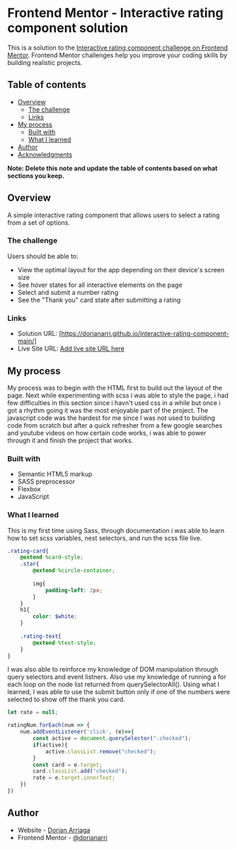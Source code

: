 # Frontend Mentor - Interactive rating component solution

This is a solution to the [Interactive rating component challenge on Frontend Mentor](https://www.frontendmentor.io/challenges/interactive-rating-component-koxpeBUmI). Frontend Mentor challenges help you improve your coding skills by building realistic projects. 

## Table of contents

- [Overview](#overview)
  - [The challenge](#the-challenge)
  - [Links](#links)
- [My process](#my-process)
  - [Built with](#built-with)
  - [What I learned](#what-i-learned)
- [Author](#author)
- [Acknowledgments](#acknowledgments)

**Note: Delete this note and update the table of contents based on what sections you keep.**

## Overview

A simple interactive rating component that allows users to select a rating from a set of options.

### The challenge

Users should be able to:

- View the optimal layout for the app depending on their device's screen size
- See hover states for all interactive elements on the page
- Select and submit a number rating
- See the "Thank you" card state after submitting a rating


### Links

- Solution URL: [https://dorianarri.github.io/interactive-rating-component-main/]
- Live Site URL: [Add live site URL here](https://your-live-site-url.com)

## My process

My process was to begin with the HTML first to build out the layout of the page. Next while experimenting with scss i was able to style the page, i had few difficulties in this section since i havn't used css in a while but once i got a rhythm going it was the most enjoyable part of the project. The javascript code was the hardest for me since I was not used to building code from scratch but after a quick refresher from a few google searches and youtube videos on how certain code works, i was able to power through it and finish the project that works.

### Built with

- Semantic HTML5 markup
- SASS preprocessor
- Flexbox
- JavaScript

### What I learned

This is my first time using Sass, through documentation i was able to learn how to set scss variables, nest selectors, and run the scss file live.
```scss
.rating-card{
    @extend %card-style;
    .star{
        @extend %circle-container;
        
        img{
            padding-left: 2px;
        }
    }
    h1{
        color: $white;
    }
    
    .rating-text{
        @extend %text-style;
    }
}
```
I was also able to reinforce my knowledge of DOM manipulation through query selectors and event listners. Also use my knowledge of running a for each loop on the node list returned from querySelectorAll(). Using what I learned, I was able to use the submit button only if one of the numbers were selected to show off the thank you card.

```js
let rate = null;

ratingNum.forEach(num => {
    num.addEventListener('click', (e)=>{
        const active = document.querySelector(".checked");
        if(active){
            active.classList.remove("checked");
        }
        const card = e.target;
        card.classList.add("checked");
        rate = e.target.innerText;
    })
})
```

## Author

- Website - [Dorian Arriaga](https://github.com/dorianarri)
- Frontend Mentor - [@dorianarri](https://www.frontendmentor.io/profile/dorianarri)
